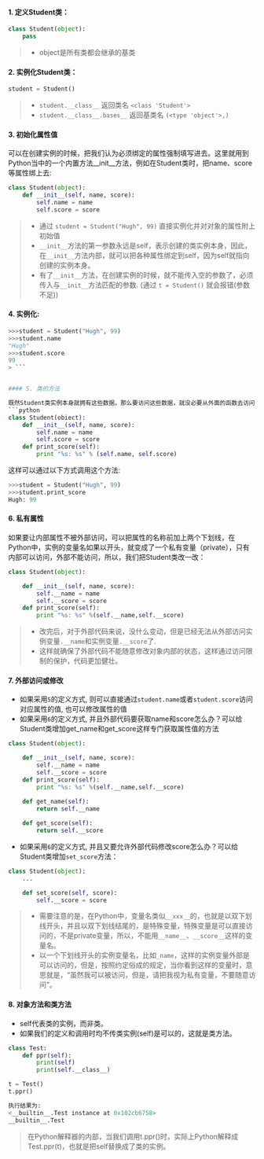#### 1. 定义Student类：
```python
class Student(object):
    pass
```
> - object是所有类都会继承的基类

#### 2. 实例化Student类：
```python
student = Student()
```
> - `student.__class__` 返回类名 `<class 'Student'>`
> - `student.__class__.bases__` 返回基类名 `(<type 'object'>,)`

#### 3. 初始化属性值

可以在创建实例的时候，把我们认为必须绑定的属性强制填写进去。这里就用到Python当中的一个内置方法__init__方法，例如在Student类时，把name、score等属性绑上去:
```python
class Student(object):
    def __init__(self, name, score):
        self.name = name
        self.score = score
```

> - 通过 `student = Student("Hugh", 99)` 直接实例化并对对象的属性附上初始值
> - `__init__`方法的第一参数永远是self，表示创建的类实例本身，因此，在`__init__`方法内部，就可以把各种属性绑定到self，因为self就指向创建的实例本身。
> - 有了`__init__`方法，在创建实例的时候，就不能传入空的参数了，必须传入与`__init__`方法匹配的参数. (通过 `t = Student()` 就会报错(参数不足))


#### 4. 实例化: 
```python
>>>student = Student("Hugh", 99)
>>>student.name
"Hugh"
>>>student.score
99
> ```


#### 5. 类的方法

既然Student类实例本身就拥有这些数据，那么要访问这些数据，就没必要从外面的函数去访问，而可以直接在Student类的内部定义访问数据的函数（方法），这样，就可以把”数据”封装起来。这些封装数据的函数是和Student类本身是关联起来的，称之为类的方法：
```python
class Student(obiect):
    def __init__(self, name, score):
        self.name = name
        self.score = score
    def print_score(self):
        print "%s: %s" % (self.name, self.score)
```
这样可以通过以下方式调用这个方法:
```python
>>>student = Student("Hugh", 99)
>>>student.print_score
Hugh: 99
```

#### 6. 私有属性

如果要让内部属性不被外部访问，可以把属性的名称前加上两个下划线，在Python中，实例的变量名如果以开头，就变成了一个私有变量（private），只有内部可以访问，外部不能访问，所以，我们把Student类改一改：
```python
class Student(object):

    def __init__(self, name, score):
        self.__name = name
        self.__score = score
    def print_score(self):
        print "%s: %s" %(self.__name,self.__score)
```

> - 改完后，对于外部代码来说，没什么变动，但是已经无法从外部访问实例变量`.__name`和实例变量`.__score`了.
> - 这样就确保了外部代码不能随意修改对象内部的状态，这样通过访问限制的保护，代码更加健壮。


#### 7. 外部访问或修改
- 如果采用`5`的定义方式, 则可以直接通过`student.name`或者`student.score`访问对应属性的值, 也可以修改属性的值
- 如果采用`6`的定义方式, 并且外部代码要获取name和score怎么办？可以给Student类增加get_name和get_score这样专门获取属性值的方法
```python
class Student(object):

    def __init__(self, name, score):
        self.__name = name
        self.__score = score
    def print_score(self):
        print "%s: %s" %(self.__name,self.__score)
    
    def get_name(self):
        return self.__name

    def get_score(self):
        return self.__score        

```
- 如果采用`6`的定义方式, 并且又要允许外部代码修改score怎么办？可以给Student类增加`set_score`方法：
```python
class Student(object):
    ...

    def set_score(self, score):
        self.__score = score
```

> - 需要注意的是，在Python中，变量名类似`__xxx__`的，也就是以双下划线开头，并且以双下划线结尾的，是特殊变量，特殊变量是可以直接访问的，不是private变量，所以，不能用`__name__`、`__score__`这样的变量名。
> - 以一个下划线开头的实例变量名，比如`_name`，这样的实例变量外部是可以访问的，但是，按照约定俗成的规定，当你看到这样的变量时，意思就是，“虽然我可以被访问，但是，请把我视为私有变量，不要随意访问”。

#### 8. 对象方法和类方法
- self代表类的实例，而非类。
- 如果我们的定义和调用时均不传类实例(self)是可以的，这就是类方法。
```python
class Test:
    def ppr(self):
        print(self)
        print(self.__class__)

t = Test()
t.ppr()

执行结果为:
<__builtin__.Test instance at 0x102cb6758>
__builtin__.Test
```

> 在Python解释器的内部，当我们调用t.ppr()时，实际上Python解释成Test.ppr(t)，也就是把self替换成了类的实例。